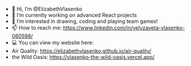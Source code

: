 - 👋 Hi, I’m @ElizabethVlasenko
- 🌱 I’m currently working on advanced React projects
- 👀 I’m interested in drawing, coding and playing team games!
- 📫 How to reach me: https://www.linkedin.com/in/yelyzaveta-vlasenko-060598/
- 💻 You can view my website here: 
- Air Quality: https://elizabethvlasenko.github.io/air-quality/
- the Wild Oasis: https://vlasenko-the-wild-oasis.vercel.app/
<!---
ElizabethVlasenko/ElizabethVlasenko is a ✨ special ✨ repository because its `README.md` (this file) appears on your GitHub profile.
You can click the Preview link to take a look at your changes.
--->

